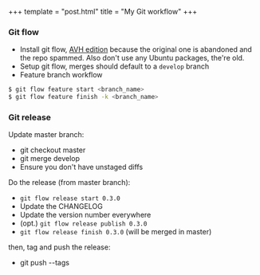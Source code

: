 +++
template = "post.html"
title = "My Git workflow"
+++

### <a id="part_i"></a>Git flow

- Install git flow, [AVH edition](https://github.com/petervanderdoes/gitflow-avh) because the original one is abandoned and the repo spammed. Also don't use any Ubuntu packages, the're old.
- Setup git flow, merges should default to a `develop` branch
- Feature branch workflow

``` bash
$ git flow feature start <branch_name>
$ git flow feature finish -k <branch_name>
```

### <a id="part_ii"></a>Git release

Update master branch:

- git checkout master
- git merge develop
- Ensure you don't have unstaged diffs

Do the release (from master branch):

- `git flow release start 0.3.0`
- Update the CHANGELOG
- Update the version number everywhere
- (opt.) `git flow release publish 0.3.0`
- `git flow release finish 0.3.0` (will be merged in master)

then, tag and push the release:

- git push --tags
